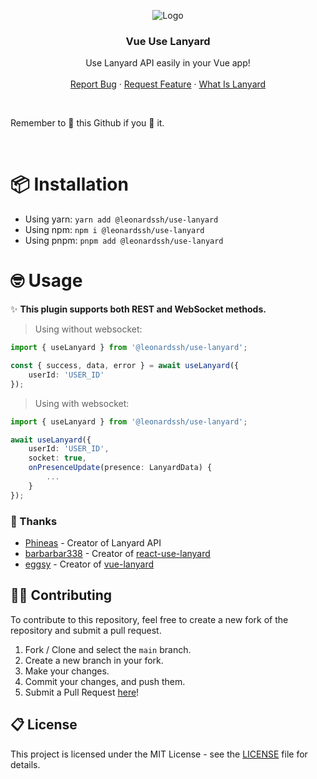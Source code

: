 <p align="center">
  <img src="https://i.imgur.com/QIKcxNK.png" alt="Logo" />
</p>

  <h3 align="center"><b>Vue Use Lanyard</b></h3>

  <p align="center">
    Use Lanyard API easily in your Vue app!
    <br />
    <br />
    <a href="https://github.com/LeonardSSH/use-lanyard/issues">Report Bug</a>
    ·
    <a href="https://github.com/LeonardSSH/use-lanyard/issues">Request Feature</a>
    ·
    <a href="https://github.com/Phineas/lanyard">What Is Lanyard</a>
  </p>
</p>

<br>

Remember to 🌟 this Github if you 💖 it.

<br>

# 📦 Installation

- Using yarn: `yarn add @leonardssh/use-lanyard`
- Using npm: `npm i @leonardssh/use-lanyard`
- Using pnpm: `pnpm add @leonardssh/use-lanyard`

# 🤓 Usage

✨ **This plugin supports both REST and WebSocket methods.**

> Using without websocket:

```ts
import { useLanyard } from '@leonardssh/use-lanyard';

const { success, data, error } = await useLanyard({
	userId: 'USER_ID'
});
```

> Using with websocket:

```ts
import { useLanyard } from '@leonardssh/use-lanyard';

await useLanyard({
	userId: 'USER_ID',
	socket: true,
	onPresenceUpdate(presence: LanyardData) {
		...
	}
});
```

### 🎉 Thanks

- [Phineas](https://github.com/Phineas/) - Creator of Lanyard API
- [barbarbar338](https://github.com/barbarbar338/react-use-lanyard) - Creator of [react-use-lanyard](https://github.dev/barbarbar338/react-use-lanyard)
- [eggsy](https://github.com/eggsy) - Creator of [vue-lanyard](https://github.com/eggsy/vue-lanyard/)

## 👨‍💻 Contributing

To contribute to this repository, feel free to create a new fork of the repository and submit a pull request.

1. Fork / Clone and select the `main` branch.
2. Create a new branch in your fork.
3. Make your changes.
4. Commit your changes, and push them.
5. Submit a Pull Request [here](https://github.com/LeonardSSH/vscord/pulls)!

## 📋 License

This project is licensed under the MIT License - see the [LICENSE](LICENSE) file for details.
